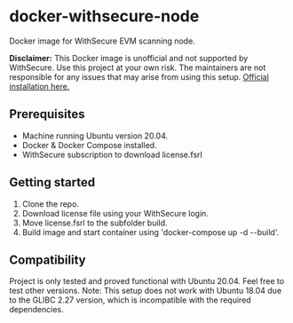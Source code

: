 # docker-withsecure-node
Docker image for WithSecure EVM scanning node.

**Disclaimer:**
This Docker image is unofficial and not supported by WithSecure. Use  this project at your own risk. The maintainers are not responsible for any issues that may arise from using this setup. [Official installation here.](https://www.withsecure.com/userguides/product.html#business/radar/4.0/en/concept_9B2C05AAE1F34D358F21371C0FC2FEBD-4.0-en "Official installation here.")

## Prerequisites
- Machine running Ubuntu version 20.04.
- Docker & Docker Compose installed.
- WithSecure subscription to download license.fsrl

## Getting started
1. Clone the repo.
2. Download license file using your WithSecure login.
4. Move license.fsrl to the subfolder build.
5. Build image and start container using 'docker-compose up -d --build'.

## Compatibility
Project is only  tested and proved functional with Ubuntu 20.04. Feel free to test other versions. Note: This setup does not work with Ubuntu 18.04 due to the GLIBC 2.27 version, which is incompatible with the required dependencies.
